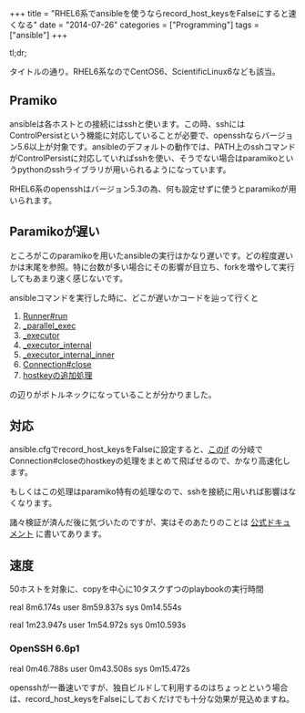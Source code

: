 +++
title = "RHEL6系でansibleを使うならrecord_host_keysをFalseにすると速くなる"
date = "2014-07-26"
categories = ["Programming"]
tags = ["ansible"]
+++

tl;dr;

タイトルの通り。RHEL6系なのでCentOS6、ScientificLinux6なども該当。

<!--more-->


Pramiko
-------

ansibleは各ホストとの接続にはsshと使います。この時、sshにはControlPersistという機能に対応していることが必要で、opensshならバージョン5.6以上が対象です。ansibleのデフォルトの動作では、PATH上のsshコマンドがControlPersistに対応していればsshを使い、そうでない場合はparamikoというpythonのsshライブラリが用いられるようになっています。

RHEL6系のopensshはバージョン5.3の為、何も設定せずに使うとparamikoが用いられます。

Paramikoが遅い
--------------

ところがこのparamikoを用いたansibleの実行はかなり遅いです。どの程度遅いかは末尾を参照。特に台数が多い場合にその影響が目立ち、forkを増やして実行してもあまり速く感じないです。

ansibleコマンドを実行した時に、どこが遅いかコードを辿って行くと

1. [Runner#run](https://github.com/ansible/ansible/blob/4a8e0688555e7dcccb84732962d00af0b8274431/bin/ansible#L186)
2. [_parallel_exec](https://github.com/ansible/ansible/blob/4a8e0688555e7dcccb84732962d00af0b8274431/lib/ansible/runner/__init__.py#L1268)
4. [_executor](https://github.com/ansible/ansible/blob/4a8e0688555e7dcccb84732962d00af0b8274431/lib/ansible/runner/__init__.py#L78)
5. [_executor_internal](https://github.com/ansible/ansible/blob/4a8e0688555e7dcccb84732962d00af0b8274431/lib/ansible/runner/__init__.py#L558)
6. [_executor_internal_inner](https://github.com/ansible/ansible/blob/4a8e0688555e7dcccb84732962d00af0b8274431/lib/ansible/runner/__init__.py#L687)
7. [Connection#close](https://github.com/ansible/ansible/blob/4a8e0688555e7dcccb84732962d00af0b8274431/lib/ansible/runner/__init__.py#L910)
8. [hostkeyの追加処理](https://github.com/ansible/ansible/blob/4a8e0688555e7dcccb84732962d00af0b8274431/lib/ansible/runner/connection_plugins/paramiko_ssh.py#L337)

の辺りがボトルネックになっていることが分かりました。

対応
----

ansible.cfgでrecord_host_keysをFalseに設定すると、[このif](https://github.com/ansible/ansible/blob/4a8e0688555e7dcccb84732962d00af0b8274431/lib/ansible/runner/connection_plugins/paramiko_ssh.py#L325) の分岐でConnection#closeのhostkeyの処理をまとめて飛ばせるので、かなり高速化します。

もしくはこの処理はparamiko特有の処理なので、sshを接続に用いれば影響はなくなります。

諸々検証が済んだ後に気づいたのですが、実はそのあたりのことは [公式ドキュメント](http://docs.ansible.com/intro_configuration.html#record-host-keys) に書いてあります。

速度
----

50ホストを対象に、copyを中心に10タスクずつのplaybookの実行時間


real 8m6.174s
user 8m59.837s
sys 0m14.554s


real 1m23.947s
user 1m54.972s
sys 0m10.593s

### OpenSSH 6.6p1

real 0m46.788s
user 0m43.508s
sys 0m15.472s

opensshが一番速いですが、独自ビルドして利用するのはちょっとという場合は、record_host_keysをFalseにしておくだけでも十分な効果が見込めますね。

